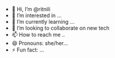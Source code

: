- 👋 Hi, I’m @ritnili
- 👀 I’m interested in ...
- 🌱 I’m currently learning ...
- 💞️ I’m looking to collaborate on new tech 
- 📫 How to reach me ..
- 😄 Pronouns: she/her...
- ⚡ Fun fact: ...

<!---
ritnili/ritnili is a ✨ special ✨ repository because its `README.md` (this file) appears on your GitHub profile.
You can click the Preview link to take a look at your changes.
--->
